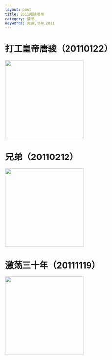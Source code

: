 ```yaml
---
layout: post
title: 2011阅读书单
category: 读书
keywords: 阅读,书单,2011
---
```


# 打工皇帝唐骏（20110122）

<img src="https://gss1.bdstatic.com/-vo3dSag_xI4khGkpoWK1HF6hhy/baike/c0%3Dbaike116%2C5%2C5%2C116%2C38/sign=663a93e44b36acaf4ded9eae1db0e675/fcfaaf51f3deb48f21817103f01f3a292cf57807.jpg"  width="256">

# 兄弟（20110212）

<img src="https://gss0.bdstatic.com/94o3dSag_xI4khGkpoWK1HF6hhy/baike/c0%3Dbaike272%2C5%2C5%2C272%2C90/sign=e0ec6d3eb7a1cd1111bb7a72d87ba399/0824ab18972bd4072dca5af376899e510fb309aa.jpg"  width="256">

# 激荡三十年（20111119）

<img src="https://gss1.bdstatic.com/9vo3dSag_xI4khGkpoWK1HF6hhy/baike/c0%3Dbaike80%2C5%2C5%2C80%2C26/sign=3f106b00b6003af359b7d4325443ad39/bba1cd11728b4710b0d176c5c3cec3fdfc032338.jpg"  width="256">
